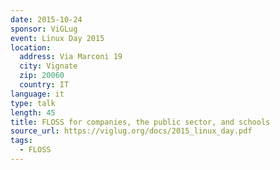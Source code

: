 ```yaml
---
date: 2015-10-24
sponsor: ViGLug
event: Linux Day 2015
location:
  address: Via Marconi 19
  city: Vignate
  zip: 20060
  country: IT
language: it
type: talk
length: 45
title: FLOSS for companies, the public sector, and schools
source_url: https://viglug.org/docs/2015_linux_day.pdf
tags:
  - FLOSS
---
```


